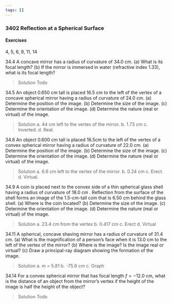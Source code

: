 ```yaml
---
tags: []
---
```


### 3402 Reflection at a Spherical Surface

#### Exercises
4, 5, 6, 9, 11, 14

34.4 A concave mirror has a radius of curvature of 34.0 cm.
(a) What is its focal length?
(b) If the mirror is immersed in water (refractive index 1.33), what is its focal length?
>Solution
Todo

34.5 An object 0.650 cm tall is placed 16.5 cm to the left of the vertex of a concave spherical mirror having a radius of curvature of 24.0 cm.
(a) Determine the position of the image.
(b) Determine the size of the image.
(c) Determine the orientation of the image.
(d) Determine the nature (real or virtual) of the image.
>Solution
a. 44 cm left to the vertex of the mirror.
b. 1.73 cm
c. Inverted.
d. Real.

34.6 An object 0.600 cm tall is placed 16.5cm to the left of the vertex of a convex spherical mirror having a radius of curvature of 22.0 cm.
(a) Determine the position of the image.
(b) Determine the size of the image.
(c) Determine the orientation of the image.
(d) Determine the nature (real or virtual) of the image.
>Solution
a. 6.6 cm left to the vertex of the mirror.
b. 0.24 cm
c. Erect.
d. Virtual.

34.9 A coin is placed next to the convex side of a thin spherical glass shell having a radius of curvature of 18.0 cm . Reflection from the surface of the shell forms an image of the 1.5-cm-tall coin that is 6.50 cm behind the glass shell.
(a) Where is the coin located?
(b) Determine the size of the image.
(c) Determine the orientation of the image.
(d) Determine the nature (real or virtual) of the image.
>Solution
a. 23.4 cm from the vertex
b. 0.417 cm
c. Erect
d. Virtual

34.11 A spherical, concave shaving mirror has a radius of curvature of 31.4 cm.
(a) What is the magnification of a person’s face when it is 13.0 cm to the left of the vertex of the mirror?
(b) Where is the image? Is the image real or virtual?
(c) Draw a principal-ray diagram showing the formation of the image.
>Solution
a. m = 5.81
b. -75.6 cm
c. Graph

34.14 For a convex spherical mirror that has focal length $f = -12.0$ cm, what is the distance of an object from the mirror’s vertex if the height of the image is half the height of the object?
>Solution
Todo
